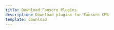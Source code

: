 ```yaml
---
title: Download Fansoro Plugins
description: Download plugins for Fansoro CMS
template: download
---
```

